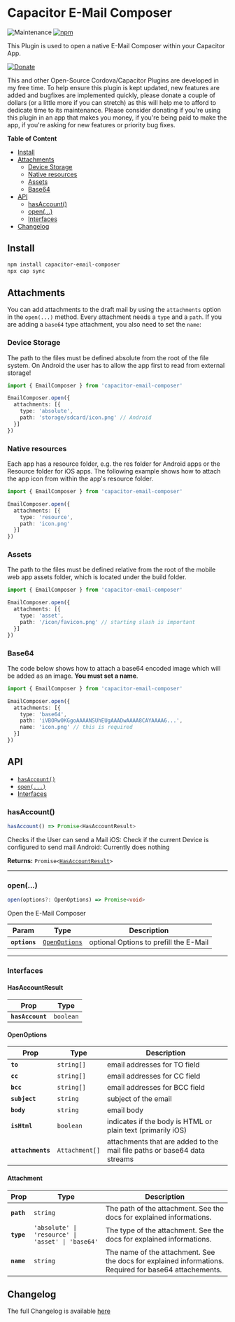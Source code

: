 # Capacitor E-Mail Composer

![Maintenance](https://img.shields.io/maintenance/yes/2023)
[![npm](https://img.shields.io/npm/v/capacitor-email-composer)](https://www.npmjs.com/package/capacitor-email-composer)

This Plugin is used to open a native E-Mail Composer within your Capacitor App.

<!-- DONATE -->
[![Donate](https://www.paypalobjects.com/en_US/i/btn/btn_donateCC_LG_global.gif)](https://www.paypal.com/cgi-bin/webscr?cmd=_s-xclick&hosted_button_id=LMX5TSQVMNMU6&source=url)

This and other Open-Source Cordova/Capacitor Plugins are developed in my free time.
To help ensure this plugin is kept updated, new features are added and bugfixes are implemented quickly, please donate a couple of dollars (or a little more if you can stretch) as this will help me to afford to dedicate time to its maintenance.
Please consider donating if you're using this plugin in an app that makes you money, if you're being paid to make the app, if you're asking for new features or priority bug fixes.
<!-- END DONATE -->

<!-- START doctoc generated TOC please keep comment here to allow auto update -->
<!-- DON'T EDIT THIS SECTION, INSTEAD RE-RUN doctoc TO UPDATE -->
**Table of Content**

- [Install](#install)
- [Attachments](#attachments)
  - [Device Storage](#device-storage)
  - [Native resources](#native-resources)
  - [Assets](#assets)
  - [Base64](#base64)
- [API](#api)
  - [hasAccount()](#hasaccount)
  - [open(...)](#open)
  - [Interfaces](#interfaces)
- [Changelog](#changelog)

<!-- END doctoc generated TOC please keep comment here to allow auto update -->

## Install

```bash
npm install capacitor-email-composer
npx cap sync
```

## Attachments

You can add attachments to the draft mail by using the `attachments` option in the `open(...)` method.
Every attachment needs a `type` and a `path`. If you are adding a `base64` type attachment, you also need to set the `name`:

### Device Storage

The path to the files must be defined absolute from the root of the file system. On Android the user has to allow the app first to read from external storage!

```ts
import { EmailComposer } from 'capacitor-email-composer'

EmailComposer.open({
  attachments: [{
    type: 'absolute',
    path: 'storage/sdcard/icon.png' // Android
  }]
})
```

### Native resources

Each app has a resource folder, e.g. the res folder for Android apps or the Resource folder for iOS apps. The following example shows how to attach the app icon from within the app's resource folder.

```ts
import { EmailComposer } from 'capacitor-email-composer'

EmailComposer.open({
  attachments: [{
    type: 'resource',
    path: 'icon.png'
  }]
})
```

### Assets

The path to the files must be defined relative from the root of the mobile web app assets folder, which is located under the build folder.

```ts
import { EmailComposer } from 'capacitor-email-composer'

EmailComposer.open({
  attachments: [{
    type: 'asset',
    path: '/icon/favicon.png' // starting slash is important
  }]
})
```

### Base64

The code below shows how to attach a base64 encoded image which will be added as an image. **You must set a name**.

```ts
import { EmailComposer } from 'capacitor-email-composer'

EmailComposer.open({
  attachments: [{
    type: 'base64',
    path: 'iVBORw0KGgoAAAANSUhEUgAAADwAAAA8CAYAAAA6...',
    name: 'icon.png' // this is required
  }]
})
```

## API

<docgen-index>

* [`hasAccount()`](#hasaccount)
* [`open(...)`](#open)
* [Interfaces](#interfaces)

</docgen-index>

<docgen-api>
<!--Update the source file JSDoc comments and rerun docgen to update the docs below-->

### hasAccount()

```typescript
hasAccount() => Promise<HasAccountResult>
```

Checks if the User can send a Mail
iOS: Check if the current Device is configured to send mail
Android: Currently does nothing

**Returns:** <code>Promise&lt;<a href="#hasaccountresult">HasAccountResult</a>&gt;</code>

--------------------


### open(...)

```typescript
open(options?: OpenOptions) => Promise<void>
```

Open the E-Mail Composer

| Param         | Type                                                | Description                            |
| ------------- | --------------------------------------------------- | -------------------------------------- |
| **`options`** | <code><a href="#openoptions">OpenOptions</a></code> | optional Options to prefill the E-Mail |

--------------------


### Interfaces


#### HasAccountResult

| Prop             | Type                 |
| ---------------- | -------------------- |
| **`hasAccount`** | <code>boolean</code> |


#### OpenOptions

| Prop              | Type                      | Description                                                              |
| ----------------- | ------------------------- | ------------------------------------------------------------------------ |
| **`to`**          | <code>string[]</code>     | email addresses for TO field                                             |
| **`cc`**          | <code>string[]</code>     | email addresses for CC field                                             |
| **`bcc`**         | <code>string[]</code>     | email addresses for BCC field                                            |
| **`subject`**     | <code>string</code>       | subject of the email                                                     |
| **`body`**        | <code>string</code>       | email body                                                               |
| **`isHtml`**      | <code>boolean</code>      | indicates if the body is HTML or plain text (primarily iOS)              |
| **`attachments`** | <code>Attachment[]</code> | attachments that are added to the mail file paths or base64 data streams |


#### Attachment

| Prop       | Type                                                         | Description                                                                                            |
| ---------- | ------------------------------------------------------------ | ------------------------------------------------------------------------------------------------------ |
| **`path`** | <code>string</code>                                          | The path of the attachment. See the docs for explained informations.                                   |
| **`type`** | <code>'absolute' \| 'resource' \| 'asset' \| 'base64'</code> | The type of the attachment. See the docs for explained informations.                                   |
| **`name`** | <code>string</code>                                          | The name of the attachment. See the docs for explained informations. Required for base64 attachements. |

</docgen-api>

## Changelog

The full Changelog is available [here](CHANGELOG.md)
